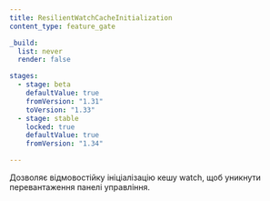 ```yaml
---
title: ResilientWatchCacheInitialization
content_type: feature_gate

_build:
  list: never
  render: false

stages:
  - stage: beta
    defaultValue: true
    fromVersion: "1.31"
    toVersion: "1.33"
  - stage: stable
    locked: true
    defaultValue: true
    fromVersion: "1.34"

---
```

Дозволяє відмовостійку ініціалізацію кешу watch, щоб уникнути перевантаження панелі управління.
